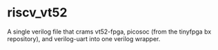# riscv_vt52
A single verilog file that crams vt52-fpga, picosoc (from the tinyfpga bx repository), and verilog-uart into one verilog wrapper.
